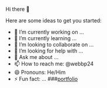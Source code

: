  Hi there 👋 




Here are some ideas to get you started:

- 🔭 I’m currently working on ...
- 🌱 I’m currently learning ...
- 👯 I’m looking to collaborate on ...
- 🤔 I’m looking for help with ...
- 💬 Ask me about ...
- 📫 How to reach me: @webbp24
- 😄 Pronouns: He/Him
- ⚡ Fun fact: ...
###[portfolio](http:/webbp24.github.io/portfolio)
